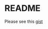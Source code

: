 # README

Please see this <a href="https://gist.github.com/oleg-voloshyn/4a27e5fedd07446f53e5" target="_blank">gist</a>

